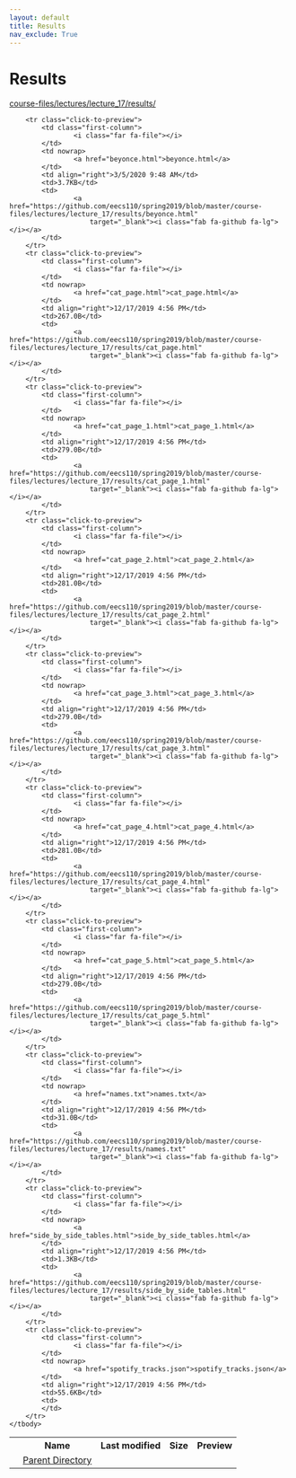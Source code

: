 ```yaml
---
layout: default
title: Results
nav_exclude: True
---
```


# Results

[course-files/lectures/lecture_17/results/](.)

<table class="tbl-files">
    <tbody>
        <tr>
            <th valign="top"></th>
            <th>Name</th>
            <th>Last modified</th>
            <th>Size</th>
            <th>Preview</th>
        </tr>
        <tr>
            <td valign="top">
                <i class="fa fa-folder-open"></i>
            </td>
            <td><a href="../">Parent Directory</a></td>
            <td>&nbsp;</td>
            <td>&nbsp;</td>
            <td>&nbsp;</td>
        </tr>

        <tr class="click-to-preview">
            <td class="first-column">
                    <i class="far fa-file"></i>
            </td>
            <td nowrap>
                    <a href="beyonce.html">beyonce.html</a>
            </td>
            <td align="right">3/5/2020 9:48 AM</td>
            <td>3.7KB</td>
            <td>
                    <a href="https://github.com/eecs110/spring2019/blob/master/course-files/lectures/lecture_17/results/beyonce.html"
                        target="_blank"><i class="fab fa-github fa-lg"></i></a>
            </td>
        </tr>
        <tr class="click-to-preview">
            <td class="first-column">
                    <i class="far fa-file"></i>
            </td>
            <td nowrap>
                    <a href="cat_page.html">cat_page.html</a>
            </td>
            <td align="right">12/17/2019 4:56 PM</td>
            <td>267.0B</td>
            <td>
                    <a href="https://github.com/eecs110/spring2019/blob/master/course-files/lectures/lecture_17/results/cat_page.html"
                        target="_blank"><i class="fab fa-github fa-lg"></i></a>
            </td>
        </tr>
        <tr class="click-to-preview">
            <td class="first-column">
                    <i class="far fa-file"></i>
            </td>
            <td nowrap>
                    <a href="cat_page_1.html">cat_page_1.html</a>
            </td>
            <td align="right">12/17/2019 4:56 PM</td>
            <td>279.0B</td>
            <td>
                    <a href="https://github.com/eecs110/spring2019/blob/master/course-files/lectures/lecture_17/results/cat_page_1.html"
                        target="_blank"><i class="fab fa-github fa-lg"></i></a>
            </td>
        </tr>
        <tr class="click-to-preview">
            <td class="first-column">
                    <i class="far fa-file"></i>
            </td>
            <td nowrap>
                    <a href="cat_page_2.html">cat_page_2.html</a>
            </td>
            <td align="right">12/17/2019 4:56 PM</td>
            <td>281.0B</td>
            <td>
                    <a href="https://github.com/eecs110/spring2019/blob/master/course-files/lectures/lecture_17/results/cat_page_2.html"
                        target="_blank"><i class="fab fa-github fa-lg"></i></a>
            </td>
        </tr>
        <tr class="click-to-preview">
            <td class="first-column">
                    <i class="far fa-file"></i>
            </td>
            <td nowrap>
                    <a href="cat_page_3.html">cat_page_3.html</a>
            </td>
            <td align="right">12/17/2019 4:56 PM</td>
            <td>279.0B</td>
            <td>
                    <a href="https://github.com/eecs110/spring2019/blob/master/course-files/lectures/lecture_17/results/cat_page_3.html"
                        target="_blank"><i class="fab fa-github fa-lg"></i></a>
            </td>
        </tr>
        <tr class="click-to-preview">
            <td class="first-column">
                    <i class="far fa-file"></i>
            </td>
            <td nowrap>
                    <a href="cat_page_4.html">cat_page_4.html</a>
            </td>
            <td align="right">12/17/2019 4:56 PM</td>
            <td>281.0B</td>
            <td>
                    <a href="https://github.com/eecs110/spring2019/blob/master/course-files/lectures/lecture_17/results/cat_page_4.html"
                        target="_blank"><i class="fab fa-github fa-lg"></i></a>
            </td>
        </tr>
        <tr class="click-to-preview">
            <td class="first-column">
                    <i class="far fa-file"></i>
            </td>
            <td nowrap>
                    <a href="cat_page_5.html">cat_page_5.html</a>
            </td>
            <td align="right">12/17/2019 4:56 PM</td>
            <td>279.0B</td>
            <td>
                    <a href="https://github.com/eecs110/spring2019/blob/master/course-files/lectures/lecture_17/results/cat_page_5.html"
                        target="_blank"><i class="fab fa-github fa-lg"></i></a>
            </td>
        </tr>
        <tr class="click-to-preview">
            <td class="first-column">
                    <i class="far fa-file"></i>
            </td>
            <td nowrap>
                    <a href="names.txt">names.txt</a>
            </td>
            <td align="right">12/17/2019 4:56 PM</td>
            <td>31.0B</td>
            <td>
                    <a href="https://github.com/eecs110/spring2019/blob/master/course-files/lectures/lecture_17/results/names.txt"
                        target="_blank"><i class="fab fa-github fa-lg"></i></a>
            </td>
        </tr>
        <tr class="click-to-preview">
            <td class="first-column">
                    <i class="far fa-file"></i>
            </td>
            <td nowrap>
                    <a href="side_by_side_tables.html">side_by_side_tables.html</a>
            </td>
            <td align="right">12/17/2019 4:56 PM</td>
            <td>1.3KB</td>
            <td>
                    <a href="https://github.com/eecs110/spring2019/blob/master/course-files/lectures/lecture_17/results/side_by_side_tables.html"
                        target="_blank"><i class="fab fa-github fa-lg"></i></a>
            </td>
        </tr>
        <tr class="click-to-preview">
            <td class="first-column">
                    <i class="far fa-file"></i>
            </td>
            <td nowrap>
                    <a href="spotify_tracks.json">spotify_tracks.json</a>
            </td>
            <td align="right">12/17/2019 4:56 PM</td>
            <td>55.6KB</td>
            <td>
            </td>
        </tr>
    </tbody>
</table>

